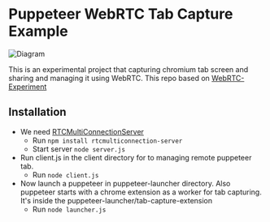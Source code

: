 # Puppeteer WebRTC Tab Capture Example

![Diagram](images/helloworld.gif)

This is an experimental project that capturing chromium tab screen and sharing and managing it using WebRTC. This repo based on [WebRTC-Experiment](https://github.com/muaz-khan/WebRTC-Experiment)

## Installation

- We need [RTCMultiConnectionServer](https://github.com/muaz-khan/WebRTC-Experiment/tree/master/RTCMultiConnection-Server)
  - Run ``npm install rtcmulticonnection-server``
  - Start server ``node server.js``
- Run client.js in the client directory for to managing remote puppeteer tab.
  - Run ``node client.js``
- Now launch a puppeteer in puppeteer-launcher directory. Also puppeteer starts with a chrome extension as a worker for tab capturing. It's inside the puppeteer-launcher/tab-capture-extension
  - Run ``node launcher.js``